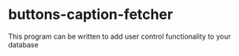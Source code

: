 # buttons-caption-fetcher
This program can be written to add user control functionality to your database
